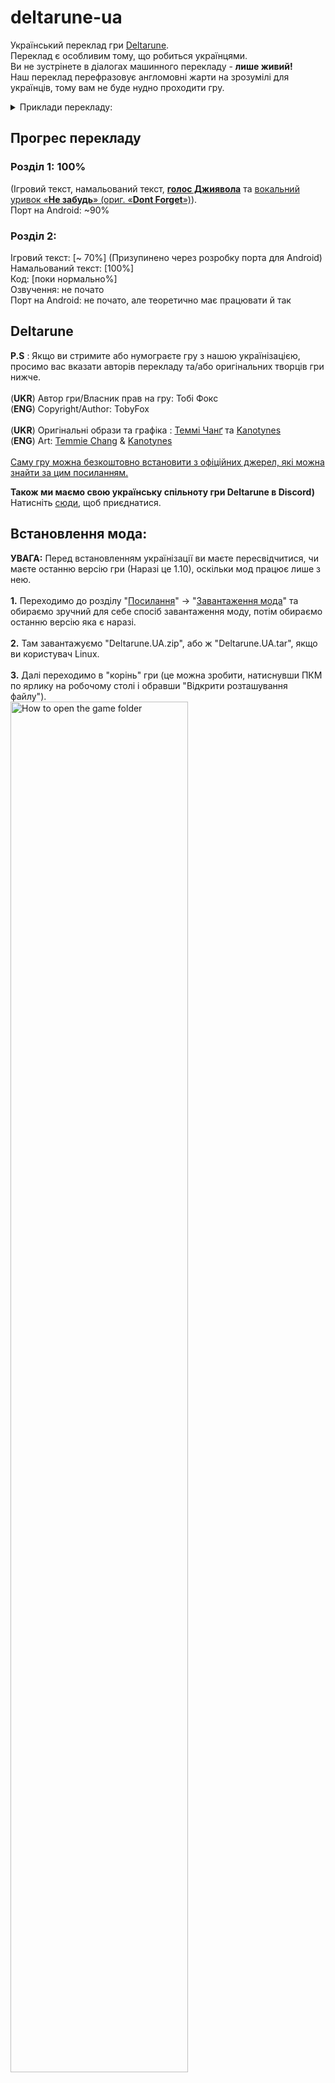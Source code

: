 # deltarune-ua

Український переклад гри [Deltarune](https://deltarune.com/).<br>Переклад є особливим тому, що робиться українцями.<br>Ви не зустрінете в діалогах машинного перекладу - **лише живий!**<br>Наш переклад перефразовує англомовні жарти на зрозумілі для українців, тому вам не буде нудно проходити гру.

<details>
    <summary>Приклади перекладу:</summary>
    <img width="75%" alt="Screenshots translation" src="https://cdn.discordapp.com/attachments/718188236433916026/974783328664309880/unknown.png">
    <img width="75%" alt="Screenshots translation" src="https://cdn.discordapp.com/attachments/718188236433916026/974782952020013116/unknown.png">
    <img width="75%" alt="Screenshots translation" src="https://cdn.discordapp.com/attachments/718188236433916026/972812056833183794/unknown.png">
    <img width="75%" alt="Screenshots translation" src="https://cdn.discordapp.com/attachments/718188236433916026/973961623775637574/unknown.png">
    <img width="75%" alt="Screenshots translation" src="https://cdn.discordapp.com/attachments/718188236433916026/972812387960909895/unknown.png">
    <img width="75%" alt="Screenshots translation" src="https://cdn.discordapp.com/attachments/718188236433916026/956654495440437278/unknown.png">
    <img width="75%" alt="Screenshots translation" src="https://cdn.discordapp.com/attachments/718188236433916026/972846037154791435/unknown.png">
    <img width="75%" alt="Screenshots translation" src="https://cdn.discordapp.com/attachments/718188236433916026/974323245497061416/unknown.png">
</details>

## Прогрес перекладу

### Розділ 1: 100%
(Ігровий текст, намальований текст, [**голос Джиявола**](https://youtu.be/LrTNVlcmk0M) та [вокальний уривок «**Не забудь**» (ориг. «**Dont Forget**»)](https://youtu.be/EWDl1gN0-c8)).
<br>Порт на Android: ~90%


### Розділ 2:
Ігровий текст: [~ 70%] (Призупинено через розробку порта для Android)
<br>Намальований текст: [100%]
<br>Код: [поки нормально%]
<br>Озвучення: не почато
<br>Порт на Android: не почато, але теоретично має працювати й так

## Deltarune
**P.S** : Якщо ви стримите або нумограєте гру з нашою українізацією, просимо вас вказати авторів перекладу та/або оригінальних творців гри нижче.
<br><br>
(**UKR**) Автор гри/Власник прав на гру: Тобі Фокс<br>(**ENG**) Copyright/Author: TobyFox
<br><br>
(**UKR**) Оригінальні образи та графіка : [Теммі Чанґ](https://twitter.com/tuyoki) та [Kanotynes](https://twitter.com/kanotynes)<br>(**ENG**) Art: [Temmie Chang](https://twitter.com/tuyoki) & [Kanotynes](https://twitter.com/kanotynes)
<br><br>[Саму гру можна безкоштовно встановити з офіційних джерел, які можна знайти за цим посиланням.](https://deltarune.com/)

**Також ми маємо свою українську спільноту гри Deltarune в Discord)**
<br>Натисніть [сюди](https://discord.gg/uBMDfeMDJ3), щоб приєднатися.

## Встановлення мода:
**УВАГА:** Перед встановленням українізації ви маєте пересвідчитися, чи  маєте останню версію гри (Наразі це 1.10), оскільки мод працює лише з нею.
<br><br>**1.** Переходимо до розділу "[Посилання](https://github.com/INDMops/deltarune-ua#Посилання)" -> "[Завантаження мода](https://github.com/INDMops/deltarune-ua#Завантаження-мода)" та обираємо зручний для себе спосіб завантаження моду, потім обираємо останню версію яка є наразі.
<br><br>
**2.** Там завантажуємо "Deltarune.UA.zip", або ж "Deltarune.UA.tar", якщо ви користувач Linux.
<br><br>
**3.** Далі переходимо в "корінь" гри (це можна зробити, натиснувши ПКМ по ярлику на робочому столі і обравши "Відкрити розташування файлу").
<br>
<img width="75%" alt="How to open the game folder" src="https://media.discordapp.net/attachments/975536726967734272/977991842543054948/unknown.png">
<br>
**4.** Переносимо файли (`data.win` та теку `lang`) із завантаженого архіву просто до теки гри, **та обов'язково погоджуємося із заміною!**
<br>
<img width="75%" alt="Move files" src="https://media.discordapp.net/attachments/939569454390603837/956290663828307968/unknown.png">
<br>
**5.** Тепер заходимо у гру та серед наявних мов обираємо українську. Готово! Приємної гри!
## Повідомлення про проблеми та питання:
Якщо у вас виникли якісь проблеми із встановленням, чи є якісь інші питання:
**1.** Заходьте до вкладки "[Issues](https://github.com/IndiMops/deltarune-ua/issues)" та обирайте "Create new issue".
<br>
<img width="75%" alt="How create new issue" src="https://media.discordapp.net/attachments/975536726967734272/978027414309462108/unknown.png">
<br>
<br>
<img width="75%" alt="Сreate new issue" src="https://media.discordapp.net/attachments/975536726967734272/978029126399176754/unknown.png">
<br>
**2.** За допомогою готового шаблону з інструкціями [створіть](https://github.com/IndiMops/deltarune-ua/issues/new/choose) нове повідомлення про проблему та/або знайдену помилку в перекладі чи питання щодо нього.
<br>
<img width="75%" alt="Create issue by template" src="https://media.discordapp.net/attachments/975536726967734272/978029613928284220/unknown.png">
<br>
<br>
<img width="75%" alt="Issue template" src="https://media.discordapp.net/attachments/975536726967734272/978030001888854056/unknown.png">
<br>
**3.** Для завершення натисніть на "Submit new issue", щоб підтвердити створення свого повідомлення. Готово!<br><br>
Також ви можете особисто звернутися до [yanchukcha](https://discord.com/users/366303194688782336), [danylo](https://discord.com/users/625325289656025089) або [indi_mops](https://discord.com/users/734082410504781854) в Discord.<br>
# Посилання

### Завантаження мода
[Github](https://github.com/IndiMops/deltarune-ua/releases)
<br><br>[Google Диск](https://drive.google.com/drive/folders/1ddDw02e9ku1zThp_Ia6moOhIsqJEMlbt?usp=sharing)
<br><br>[Nexusmods](https://www.nexusmods.com/deltarune/mods/8?tab=files)<br>

### Ми в соцмережах
[YouTube](https://www.youtube.com/channel/UCNG4f8zRUFxw1JvtQV8oh_w/featured)
<br><br>[Telegram](https://t.me/Pereclaw)
<br><br>[TikTok](https://www.tiktok.com/@pereclawteam_ua)

# Новини та оголошення
Переклад 1-го розділу повністю готовий, але досі рекомендується лишати відгуки щодо перекладу!<br>Внести у нього зміни потребує мінімальних зусиль, тому не соромтеся.
<br><br>**Якщо вам цікаво, є записи проходження перекладу 1-го розділу українськими стрімерами, які ви можете переглянути за цими посиланнями:**

### Twitch
[neonbonbon](https://www.twitch.tv/neonbonbon?sr=a) - завершено?

[ToriYumino](https://www.twitch.tv/toriyumino?sr=a) - завершено

### YouTube
[ВареничкиМої](https://youtube.com/channel/UCiABmlR76kX7SKTrPXlBspA) - завершено

# Автори

## Перекладацька команда «Pereclaw»:

### Головний перекладач:
- yanchukcha: [Discord](https://discord.com/users/366303194688782336)

### Інші перекладачі:
- I.OL
- Danylo Roczniak
- Семен Згущений

### Організатор та перекладач:
- Danylo Roczniak: [Discord](https://discord.com/users/625325289656025089), [Steam](https://steamcommunity.com/id/DanyloRoch/), [Twitch](https://www.twitch.tv/danyloroch)

### Озвучення Джиявола:
- LostHuman - [Youtube](https://www.youtube.com/c/WildGamer111) (Голос)
- yanchukcha (Обробка)
- Danylo Roczniak (Режисер)

### Don't Forget - «Не забудь» (Вокальний уривок):
- Лора Шиґігара (Композитор)
- FulminisIctus - [Youtube](https://www.youtube.com/c/FulminisIctus) (Піаніно)
- neonbonbon - [Twitch](https://www.twitch.tv/neonbonbon?sr=a) (Вокал)
- yanchukcha (Обробка)
- Danylo Roczniak (Режисер)

### Редактори та помічники:
- [Florentia Mysteria](https://github.com/florik-florentia) (Редактор)
- [INDMops](https://github.com/IndiMops) (Помічник)
- Яйойщик

